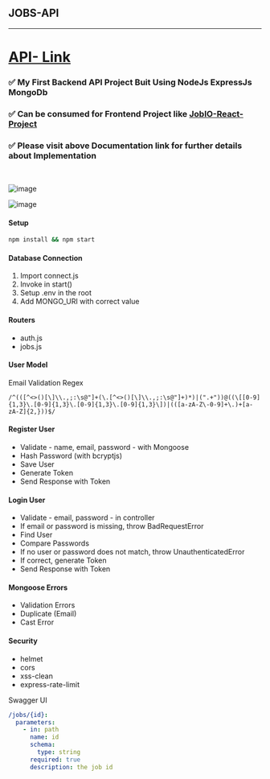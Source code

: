 ## JOBS-API
<hr>
<h1> <a href="https://jobs-api-6800.herokuapp.com/#/"> API- Link </a> </h1> 
<h3> ✅ My First Backend API Project Buit Using NodeJs ExpressJs MongoDb </h3>
<h3> ✅ Can be consumed for Frontend Project like <a href="https://react-jobs-app.netlify.app/"> JobIO-React-Project </a> </h3>
<h3> ✅ Please visit above Documentation link for further details about Implementation </h3>

<br>

![image](https://user-images.githubusercontent.com/63772127/177473274-7bb78f5a-cec2-49e5-b1d9-de9c92f5ad43.png)  </br>

![image](https://user-images.githubusercontent.com/63772127/177475066-58f0bdd7-9863-4b0a-b2ec-47fd422783c1.png)


#### Setup

```bash
npm install && npm start
```

#### Database Connection

1. Import connect.js
2. Invoke in start()
3. Setup .env in the root
4. Add MONGO_URI with correct value

#### Routers

- auth.js
- jobs.js

#### User Model

Email Validation Regex

```regex
/^(([^<>()[\]\\.,;:\s@"]+(\.[^<>()[\]\\.,;:\s@"]+)*)|(".+"))@((\[[0-9]{1,3}\.[0-9]{1,3}\.[0-9]{1,3}\.[0-9]{1,3}\])|(([a-zA-Z\-0-9]+\.)+[a-zA-Z]{2,}))$/
```

#### Register User

- Validate - name, email, password - with Mongoose
- Hash Password (with bcryptjs)
- Save User
- Generate Token
- Send Response with Token

#### Login User

- Validate - email, password - in controller
- If email or password is missing, throw BadRequestError
- Find User
- Compare Passwords
- If no user or password does not match, throw UnauthenticatedError
- If correct, generate Token
- Send Response with Token

#### Mongoose Errors

- Validation Errors
- Duplicate (Email)
- Cast Error

#### Security

- helmet
- cors
- xss-clean
- express-rate-limit

Swagger UI

```yaml
/jobs/{id}:
  parameters:
    - in: path
      name: id
      schema:
        type: string
      required: true
      description: the job id
```

